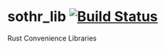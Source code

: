 # sothr_lib [![Build Status](https://travis-ci.org/warricksothr/sothr_lib.svg?branch=master)](https://travis-ci.org/warricksothr/sothr_lib)
Rust Convenience Libraries
